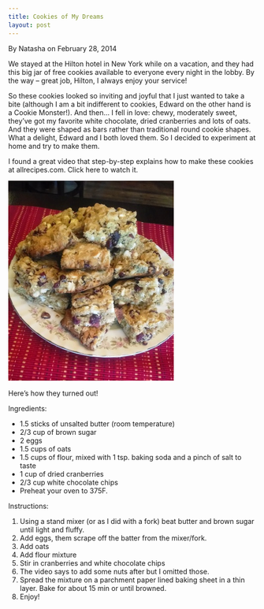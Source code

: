 ```yaml
---
title: Cookies of My Dreams
layout: post
---
```

By Natasha on February 28, 2014

We stayed at the Hilton hotel in New York while on a vacation, and they
had this big jar of free cookies available to everyone every night in
the lobby. By the way – great job, Hilton, I always enjoy your service!

So these cookies looked so inviting and joyful that I just wanted to
take a bite (although I am a bit indifferent to cookies, Edward on the
other hand is a Cookie Monster!). And then… I fell in love: chewy,
moderately sweet, they’ve got my favorite white chocolate, dried
cranberries and lots of oats. And they were shaped as bars rather than
traditional round cookie shapes. What a delight, Edward and I both loved
them. So I decided to experiment at home and try to make them.

I found a great video that step-by-step explains how to make these
cookies at allrecipes.com. Click here to watch it.

![Cookies](/img/image-1399850367499.png)

Here’s how they turned out!

Ingredients:

-   1.5 sticks of unsalted butter (room temperature)
-   2/3 cup of brown sugar
-   2 eggs
-   1.5 cups of oats
-   1.5 cups of flour, mixed with 1 tsp. baking soda and a pinch of salt to taste
-   1 cup of dried cranberries
-   2/3 cup white chocolate chips
-   Preheat your oven to 375F.

Instructions:

1.  Using a stand mixer (or as I did with a fork) beat butter and brown sugar until light and fluffy.
2.  Add eggs, them scrape off the batter from the mixer/fork.
3.  Add oats
4.  Add flour mixture
5.  Stir in cranberries and white chocolate chips
6.  The video says to add some nuts after but I omitted those.
7.  Spread the mixture on a parchment paper lined baking sheet in a thin layer. Bake for about 15 min or until browned.
8.  Enjoy!

